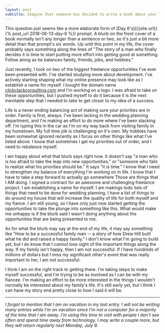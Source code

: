 ```yaml
---
layout: post
subtitle: Imagine that someone has decided to write a book about your life, up to this point. What would the cover blurb say? Are you happy with it? Now imagine what you’d like that blurb to say at the end of your life. What changes need to be made for that to happen?
---
```


This question just seems like a more elaborate form of [Day 6's]({{site.url}}{% post_url 2018-06-13-day-6 %}) prompt. A blurb on the front cover of a book normally isn't any longer than a sentence or two, so it's just a bit more detail than that prompt's six words. Up until this point in my life, the cover probably says something along the lines of "The story of a man who finally decides it is time to start putting more effort into getting good at something. Follow along as he balances family, friends, jobs, and hobbies."

Just recently, I took on two of the biggest freelance opportunities I've ever been presented with. I've started studying more about development. I've actively starting shaping what my online presence may look like as I establish a name for myself. I bought the domain name [clickclackconsulting.com](https://clickclackconsulting.com) and I'm working on a logo. I was afraid to take on these opportunities, but I pushed myself to do it because it is the next inevitable step that I needed to take to get closer to my idea of a success.

Life is a never ending balancing act of making sure your priorities are in order. Family is first, always. I've been lacking in the wedding planning department, and I'm making an effort to do more where I've been slacking off. I'm typing this in the car as I'm on my way back from visiting family in my hometown. My full time job is challenging on it's own. My hobbies have been somewhat ignored recently as I focus on other things like what I've listed above. I know that sometimes I get my priorities out of order, and I need to rebalance myself.

I am happy about what that blurb says right now. It doesn't say "a man who is too afraid to take the leap into new opportunities," or "someone who fails to realize what his priorities should be." It says "it is time." I know that I need to strengthen my balance of everything I'm working on in life. I know that I have to take a step forward to actually go somewhere Those are things that I AM doing. I signed a contract for an awesome and challenging freelance project. I am establishing a name for myself. I am makings todo lists of things that need to be done for wedding planning. I have a list of things to do around my house that will increase the quality of life for both myself and my fiance. I am still young, so I have only just now started getting the opportunities to take the plunge into something like this. What would make me unhappy is if the blurb said I wasn't doing anything about the opportunities that are being presented to me.

As for what the blurb may say at the end of my life, it may say something like "How to be a successful family man -- a story of how Drew Hill built what he did and raised a happy family." I don't know what I'm going to build yet, but I do know that I *cannot* lose sight of the important things along the way. If my family isn't happy, then I am not successful. If I have hundreds of millions of dollars but I miss my significant other's event that was really important to her, I am not successful.

I think I am on the right track to getting there. I'm taking steps to make myself successful, and I'm trying to be as involved as I can be with my fiancee. I'm making an effort to be more interested in the things I wouldn't normally be interested about my family's life. It's still early yet, but I think I can have my story end pretty close to how I said it will be.

---

*I forgot to mention that I am on vacation in my last entry. I will not be writing many entries while I'm on vacation since I'm not a computer for a majority of the time that I am away. I'm using this time to visit with people I don't see often and spend time away from technology. I may write a couple more, but they will return regularly next Monday, July 9.*
